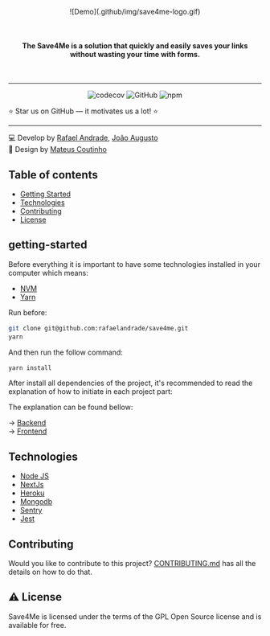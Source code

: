 <p align="center"> ![Demo](.github/img/save4me-logo.gif) </p>
<br>

<h4 align="center"> The Save4Me is a solution that quickly and easily saves your links without wasting your time with forms. </h4>

<br>

----

<p align="center">
  <img alt="codecov" src="https://codecov.io/gh/rafaelandrade/save4me/branch/main/graph/badge.svg?token=WFGEIGADXT">
  <img alt="GitHub" src="https://img.shields.io/github/license/easybase/easybase-react">
  <img alt="npm" src="https://img.shields.io/badge/npm-v16.14.0-brightgreen">
</p>

<p>⭐ Star us on GitHub — it motivates us a lot! ⭐</p>

----

💻 Develop by [Rafael Andrade](https://github.com/rafaelandrade), [João Augusto](https://github.com/Joao208)
<br>
🎨 Design by [Mateus Coutinho](https://www.linkedin.com/in/coutinhomm/)

## Table of contents

- [Getting Started](#getting-started)
- [Technologies](#technologies)
- [Contributing](#contributing)
- [License](#license)
## getting-started

Before everything it is important to have some technologies installed in your computer which means:

- [NVM](https://github.com/nvm-sh/nvm)
- [Yarn](https://classic.yarnpkg.com/lang/en/docs/install/)

Run before:

```bash
git clone git@github.com:rafaelandrade/save4me.git
yarn
```

And then run the follow command:

```bash
yarn install
```

After install all dependencies of the project, it's recommended to read the explanation of how
to initiate in each project part:

The explanation can be found bellow:

-> [Backend](./backend/README.md)
<br>
-> [Frontend](./frontend/README.md)


## Technologies

- [Node JS](https://nodejs.org/en/)
- [NextJs](https://nextjs.org)
- [Heroku](https://devcenter.heroku.com/categories/reference)
- [Mongodb](https://www.mongodb.com/)
- [Sentry](https://sentry.io/)
- [Jest](https://jestjs.io/)

## Contributing

Would you like to contribute to this project? [CONTRIBUTING.md](CONTRIBUTING.md) has all the details on how to do that.

## ⚠️ License

Save4Me is licensed under the terms of the GPL Open Source license and is available for free.